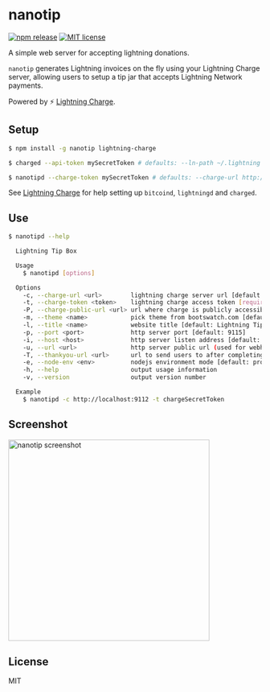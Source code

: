 # nanotip

[![npm release](https://img.shields.io/npm/v/nanotip.svg)](https://www.npmjs.com/package/nanotip)
[![MIT license](https://img.shields.io/github/license/elementsproject/nanotip.svg)](https://github.com/elementsproject/nanotip/blob/master/LICENSE)

A simple web server for accepting lightning donations.

`nanotip` generates Lightning invoices on the fly using your Lightning Charge server,
allowing users to setup a tip jar that accepts Lightning Network payments.

Powered by :zap: [Lightning Charge](https://github.com/ElementsProject/lightning-charge).

## Setup

```bash
$ npm install -g nanotip lightning-charge

$ charged --api-token mySecretToken # defaults: --ln-path ~/.lightning --db-path ./charge.db --port 9112

$ nanotipd --charge-token mySecretToken # defaults: --charge-url http://localhost:9112 --port 9115
```

See [Lightning Charge](https://github.com/ElementsProject/lightning-charge) for help setting up
`bitcoind`, `lightningd` and `charged`.

## Use

```bash
$ nanotipd --help

  Lightning Tip Box

  Usage
    $ nanotipd [options]

  Options
    -c, --charge-url <url>        lightning charge server url [default: http://localhost:9112]
    -t, --charge-token <token>    lightning charge access token [required]
    -P, --charge-public-url <url> url where charge is publicly accessible [default: {charge-url}]
    -m, --theme <name>            pick theme from bootswatch.com [default: yeti]
    -l, --title <name>            website title [default: Lightning Tip Box]
    -p, --port <port>             http server port [default: 9115]
    -i, --host <host>             http server listen address [default: 127.0.0.1]
    -u, --url <url>               http server public url (used for webhooks) [default: http://{host}:{port}]
    -T, --thankyou-url <url>      url to send users to after completing the payment [default: {url}/thankyou]
    -e, --node-env <env>          nodejs environment mode [default: production]
    -h, --help                    output usage information
    -v, --version                 output version number

  Example
    $ nanotipd -c http://localhost:9112 -t chargeSecretToken
```

## Screenshot

<img src="https://i.imgur.com/9pc0h8G.png" width="400px" alt="nanotip screenshot">

## License

MIT
